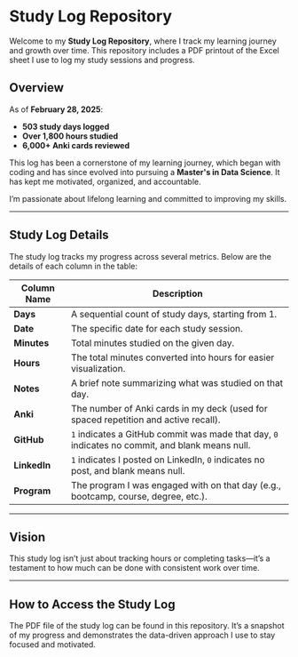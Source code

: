 # Study Log Repository

Welcome to my **Study Log Repository**, where I track my learning journey and growth over time. This repository includes a PDF printout of the Excel sheet I use to log my study sessions and progress.
   
## Overview
        
As of **February 28, 2025**:     
- **503 study days logged**      
- **Over 1,800 hours studied**        
- **6,000+ Anki cards reviewed**    
  
This log has been a cornerstone of my learning journey, which began with coding and has since evolved into pursuing a **Master's in Data Science**. It has kept me motivated, organized, and accountable. 

I’m passionate about lifelong learning and committed to improving my skills. 

---

## Study Log Details

The study log tracks my progress across several metrics. Below are the details of each column in the table:

| Column Name   | Description                                                                                     |
|---------------|-------------------------------------------------------------------------------------------------|
| **Days**      | A sequential count of study days, starting from 1.                                              |
| **Date**      | The specific date for each study session.                                                       |
| **Minutes**   | Total minutes studied on the given day.                                                         |
| **Hours**     | The total minutes converted into hours for easier visualization.                                |
| **Notes**     | A brief note summarizing what was studied on that day.                                          |
| **Anki**      | The number of Anki cards in my deck (used for spaced repetition and active recall).             |
| **GitHub**    | `1` indicates a GitHub commit was made that day, `0` indicates no commit, and blank means null. |
| **LinkedIn**  | `1` indicates I posted on LinkedIn, `0` indicates no post, and blank means null.                |
| **Program**   | The program I was engaged with on that day (e.g., bootcamp, course, degree, etc.).              |

---

## Vision

This study log isn’t just about tracking hours or completing tasks—it’s a testament to how much can be done with consistent work over time.

---

## How to Access the Study Log

The PDF file of the study log can be found in this repository. It’s a snapshot of my progress and demonstrates the data-driven approach I use to stay focused and motivated.
